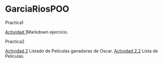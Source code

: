# GarciaRiosPOO
Practica1

[Actividad 1](./Setup/README.md/)Markdown ejercicio.

Practica2

[Actividad 2](./Pelicula/Program.cs/) Listado de Peliculas ganadoras de Oscar.
[Actividad 2.2](./Pelis/Program.cs/) Lista de Peliculas.


